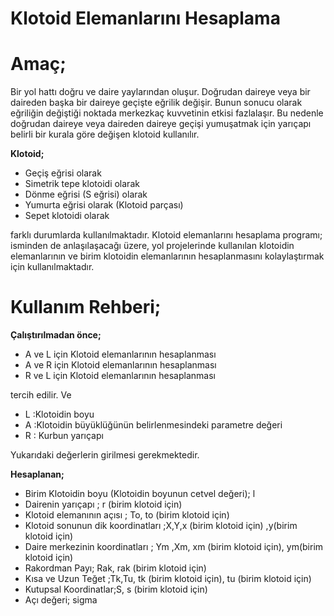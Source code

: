 # Klotoid Elemanlarını Hesaplama

**Amaç;**
=========

Bir yol hattı doğru ve daire yaylarından oluşur. Doğrudan daireye veya bir daireden başka bir daireye geçişte eğrilik değişir. Bunun sonucu olarak eğriliğin değiştiği noktada merkezkaç kuvvetinin etkisi fazlalaşır. Bu nedenle doğrudan daireye veya daireden daireye geçişi yumuşatmak için yarıçapı belirli bir kurala göre değişen klotoid kullanılır.

**Klotoid;**

+ Geçiş eğrisi olarak
+ Simetrik tepe klotoidi olarak
+ Dönme eğrisi (S eğrisi) olarak
+ Yumurta eğrisi olarak (Klotoid parçası)
+ Sepet klotoidi olarak

farklı durumlarda kullanılmaktadır. Klotoid elemanlarını hesaplama programı; isminden de anlaşılaşacağı üzere, yol projelerinde kullanılan klotoidin elemanlarının ve birim klotoidin elemanlarının hesaplanmasını kolaylaştırmak için kullanılmaktadır.

**Kullanım Rehberi;**
=====================

**Çalıştırılmadan önce;**

+ A ve L için Klotoid elemanlarının hesaplanması
+ A ve R için Klotoid elemanlarının hesaplanması
+ R ve L için Klotoid elemanlarının hesaplanması

tercih edilir. Ve

+ L :Klotoidin boyu
+ A :Klotoidin büyüklüğünün belirlenmesindeki parametre değeri
+ R : Kurbun yarıçapı

Yukarıdaki değerlerin girilmesi gerekmektedir.

**Hesaplanan;**

+ Birim Klotoidin boyu (Klotoidin boyunun cetvel değeri); l
+ Dairenin yarıçapı ; r (birim klotoid için)
+ Klotoid elemanının açısı ; To, to (birim klotoid için)
+ Klotoid sonunun dik koordinatları ;X,Y,x (birim klotoid için) ,y(birim klotoid için)
+ Daire merkezinin koordinatları ; Ym ,Xm, xm (birim klotoid için), ym(birim klotoid için)
+ Rakordman Payı; Rak, rak (birim klotoid için)
+ Kısa ve Uzun Teğet ;Tk,Tu, tk (birim klotoid için), tu (birim klotoid için)
+ Kutupsal Koordinatlar;S,  s (birim klotoid için)
+ Açı değeri; sigma
